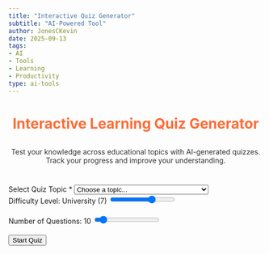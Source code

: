 ```yaml
---
title: "Interactive Quiz Generator"
subtitle: "AI-Powered Tool"
author: JonesCKevin
date: 2025-09-13
tags:
- AI
- Tools
- Learning
- Productivity
type: ai-tools
---
```



<link rel="stylesheet" href="quiz-generator.css">
<main class="main-content">
<div class="quiz-container">
<h1 style="text-align: center; margin-bottom: 30px; color: #ff6b35;">Interactive Learning Quiz Generator</h1>
<p style="text-align: center; margin-bottom: 40px; opacity: 0.9;">
                Test your knowledge across educational topics with AI-generated quizzes. Track your progress 
                and improve your understanding.
            </p>
<!-- Setup Form -->
<div class="form-container" id="setupForm">
<div class="form-group">
<label for="topicSelect">Select Quiz Topic *</label>
<select id="topicSelect" required="" onchange="toggleCustomTopic()">
<option value="">Choose a topic...</option>
<option value="computers-tech-cybersecurity">Computers, Technology &amp; Cyber Security</option>
<option value="mathematics">Mathematics</option>
<option value="world-history">World History</option>
<option value="environmental-science">Environmental Science</option>
<option value="english-language">English Language</option>
<option value="space-astronomy">Space &amp; Astronomy</option>
<option value="human-anatomy">Human Anatomy</option>
<option value="programming-fundamentals">Programming Fundamentals</option>
<option value="economics">Economics</option>
<option value="art-culture">Art &amp; Culture</option>
<option value="global-current-events">Global Current Events</option>
<option value="custom">Custom Topic</option>
</select>
</div>
<div class="form-group" id="customTopicGroup" style="display: none;">
<label for="customTopic">Enter Custom Topic *</label>
<input id="customTopic" placeholder="Enter your custom quiz topic" type="text"/>
</div>
<div class="form-group">
<label for="difficultySelect">Difficulty Level: <span id="difficultyDisplay">University (7)</span></label>
<input type="range" id="difficultySelect" min="1" max="10" value="7" oninput="updateDifficultyDisplay(this.value)" onchange="updateDifficultyDisplay(this.value)"/>
<div style="display: flex; justify-content: space-between; font-size: 0.8em; color: rgba(255,255,255,0.6); margin-top: 5px;">
<span>Elementary</span>
<span>High School</span>
<span>College</span>
<span>University</span>
<span>PhD</span>
</div>
</div>
<div class="form-group">
<label for="questionCount">Number of Questions: <span id="questionCountDisplay">10</span></label>
<input type="range" id="questionCount" min="1" max="100" value="10" oninput="updateQuestionCount(this.value)"/>
<div style="display: flex; justify-content: space-between; font-size: 0.8em; color: rgba(255,255,255,0.6); margin-top: 5px;">
<span>1</span>
<span>50</span>
<span>100</span>
</div>
</div>
<button class="btn-primary" onclick="startQuiz()">Start Quiz</button>
</div>
<!-- Quiz Interface -->
<div id="quizInterface" style="display: none;">
<div class="progress-bar">
<div class="progress-fill" id="progressFill"></div>
</div>
<div style="text-align: center; margin-bottom: 30px; color: #ff6b35; font-weight: bold;">
                    Question <span id="currentQuestion">1</span> of <span id="totalQuestions">10</span>
                </div>
<div class="question-container">
<div class="question-text" id="questionText">Loading question...</div>
<div id="answerOptions"></div>
<button class="btn-primary" id="nextButton" onclick="nextQuestion()" style="margin-top: 20px; display: none;">Next Question</button>
</div>
</div>
<!-- Results Interface -->
<div id="resultsInterface" style="display: none;">
<div class="quiz-results">
<h2 style="color: #ff6b35; margin-bottom: 20px;">Quiz Complete!</h2>
<div class="score-display" id="scoreDisplay">0/10</div>
<div id="resultsDetails"></div>
<div style="margin-top: 30px; gap: 15px; display: flex; justify-content: center; flex-wrap: wrap;">
<button class="btn-primary" onclick="retakeQuiz()" style="width: auto; padding: 10px 20px;">Retake Quiz</button>
<button class="btn-primary" onclick="newTopic()" style="width: auto; padding: 10px 20px; background: linear-gradient(135deg, #666, #888);">Try New Topic</button>
<button class="btn-primary" onclick="copyQuizResults()" style="width: auto; padding: 10px 20px;">📋 Copy to Clipboard</button>
<button class="btn-primary" onclick="downloadQuizResults('markdown')" style="width: auto; padding: 10px 20px; background: linear-gradient(135deg, #28a745, #34ce57);">📄 Download Markdown</button>
<button class="btn-primary" onclick="downloadQuizResults('html')" style="width: auto; padding: 10px 20px; background: linear-gradient(135deg, #17a2b8, #20c997);">🌐 Download HTML</button>
</div>
</div>
</div>
<div class="loading" id="loadingDiv" style="display: none;">
                Generating quiz questions...
            </div>
<div id="errorDiv" style="display: none;"></div>
</div>
</main>

<script src="quiz-generator.js"></script>


